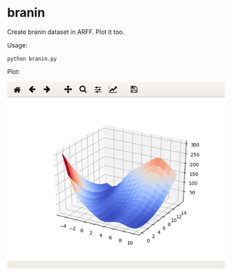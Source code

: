 # branin
Create branin dataset in ARFF. Plot it too.

Usage:
```shell
python branin.py
```

Plot:

![Image of branin](branin.png)
